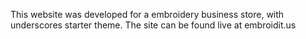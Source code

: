This website was developed for a embroidery business store, with underscores starter theme. The site can be found live at embroidit.us